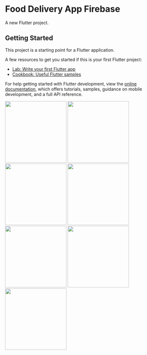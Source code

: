 # Food Delivery App Firebase

A new Flutter project.

## Getting Started

This project is a starting point for a Flutter application.

A few resources to get you started if this is your first Flutter project:

- [Lab: Write your first Flutter app](https://docs.flutter.dev/get-started/codelab)
- [Cookbook: Useful Flutter samples](https://docs.flutter.dev/cookbook)

For help getting started with Flutter development, view the
[online documentation](https://docs.flutter.dev/), which offers tutorials,
samples, guidance on mobile development, and a full API reference.


<img src = "https://github.com/thatskishan/food_delivery_app/assets/123537725/207e5ea6-e7ae-4b3e-a446-de3b46bf3311" width="200px">
<img src = "https://github.com/thatskishan/food_delivery_app/assets/123537725/fc21cb4b-3626-4289-86d1-bc333fc564eb" width="200px">
<img src = "https://github.com/thatskishan/food_delivery_app/assets/123537725/7e00001c-8161-4b1d-b8d8-7e99540fab3f" width="200px">
<img src = "https://github.com/thatskishan/food_delivery_app/assets/123537725/0b2606aa-be4e-4c10-9267-d579a31466a3" width="200px">
<img src = "https://github.com/thatskishan/food_delivery_app/assets/123537725/aa0e85c8-17c8-4c18-a029-9fa6dc5c102e" width="200px">
<img src = "https://github.com/thatskishan/food_delivery_app/assets/123537725/b5c40ed3-720d-4f74-b06e-47f4dc2ce70b" width="200px">
<img src = "https://github.com/thatskishan/food_delivery_app/assets/123537725/a0005a77-8772-4cb5-b99c-757350182f2f" width="200px">










